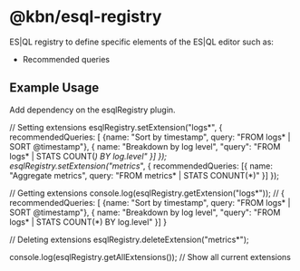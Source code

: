 # @kbn/esql-registry

ES|QL registry to define specific elements of the ES|QL editor such as:

- Recommended queries


## Example Usage
Add dependency on the esqlRegistry plugin.

// Setting extensions
esqlRegistry.setExtension("logs*", { recommendedQueries: [ {name: "Sort by timestamp", query: "FROM logs* | SORT @timestamp"}, { name: "Breakdown by log level", "query": "FROM logs* | STATS COUNT(*) BY log.level" }] });
esqlRegistry.setExtension("metrics*", { recommendedQueries: [{ name: "Aggregate metrics", query: "FROM metrics* | STATS CONUNT(*)" }] });

// Getting extensions
console.log(esqlRegistry.getExtension("logs*")); // { recommendedQueries: [ {name: "Sort by timestamp", query: "FROM logs* | SORT @timestamp"}, { name: "Breakdown by log level", "query": "FROM logs* | STATS COUNT(*) BY log.level" }] }

// Deleting extensions
esqlRegistry.deleteExtension("metrics*");

console.log(esqlRegistry.getAllExtensions()); // Show all current extensions